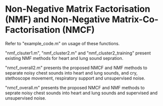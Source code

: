 # Non-Negative Matrix Factorisation (NMF) and Non-Negative Matrix-Co-Factorisation (NMCF)

Refer to "example_code.m" on usage of these functions. 

"nmf_clsuter1.m", "nmf_cluster2.m" and "nmf_cluster2_training" present existing NMF methods for heart and lung sound sepration. 

"nmcf_overall2.m" presents the proposed NMCF and NMF methods to separate noisy chest sounds into heart and lung sounds, and cry, stethoscope movement, respiratory support and unsupervised noise. 

"nmcf_overall.m" presents the proposed NMCF and NMF methods to seprate noisy chest sounds into heart and lung sounds and supervised and unsupervised noise. 
